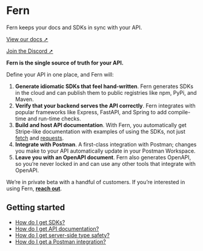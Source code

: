 # Fern

Fern keeps your docs and SDKs in sync with your API.

[View our docs ➚](https://buildwithfern.com/docs/intro)

[Join the Discord ➚](https://discord.com/invite/JkkXumPzcG)

**Fern is the single source of truth for your API.**

Define your API in one place, and Fern will:

1. **Generate idiomatic SDKs that feel hand-written**. Fern generates SDKs in the cloud and can publish them to public registries like npm, PyPi, and Maven.
1. **Verify that your backend serves the API correctly**. Fern integrates with popular frameworks like Express, FastAPI, and Spring to add compile-time and run-time checks.
1. **Build and host API documentation**. With Fern, you automatically get Stripe-like documentation with examples of using the SDKs, not just [fetch](https://developer.mozilla.org/en-US/docs/Web/API/fetch) and [requests](https://pypi.org/project/requests/).
1. **Integrate with Postman**. A first-class integration with Postman; changes you make to your API automatically update in your Postman Workspace.
1. **Leave you with an OpenAPI document**. Fern also generates OpenAPI, so you’re never locked in and can use any other tools that integrate with OpenAPI.

We’re in private beta with a handful of customers. If you’re interested in using Fern, [**reach out**](mailto:hey@buildwithfern.com?subject=%5BPrivate%20beta%5D%20Interest%20in%20joining).

## Getting started

- [How do I get SDKs?](https://www.buildwithfern.com/docs/features/sdk)
- [How do I get API documentation?](https://www.buildwithfern.com/docs/features/api-docs)
- [How do I get server-side type safety?](https://www.buildwithfern.com/docs/features/server)
- [How do I get a Postman integration?](https://www.buildwithfern.com/docs/features/postman)
